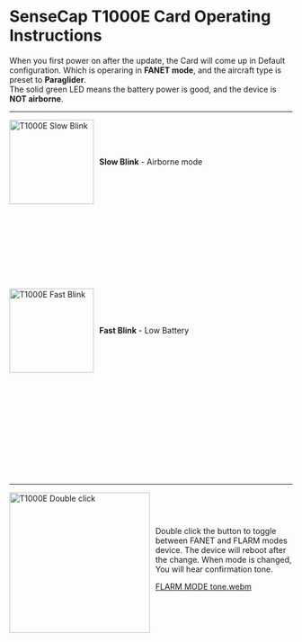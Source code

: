 # SenseCap T1000E Card Operating Instructions

When you first power on after the update, the Card will come up in Default configuration.
Which is operaring in **FANET mode**, and the aircraft type is preset to **Paraglider**.  
The solid green LED means the battery power is good, and the device is **NOT airborne**.

---

<div style="display: flex; align-items: center; margin-bottom: 150px;">
    <img src="https://github.com/user-attachments/assets/805c77c1-5a17-4edd-8418-4d43c42f9316" alt="T1000E Slow Blink" width="150" style="margin-right: 10px;">
    <span><strong>Slow Blink</strong> - Airborne mode</span>
</div>
<div style="display: flex; align-items: center; margin-bottom: 150px;">
    <img src="https://github.com/user-attachments/assets/c8fbd4fc-2993-480c-b4fa-3c7f59389ab7" alt="T1000E Fast Blink" width="150" style="margin-right: 10px;">
    <span><strong>Fast Blink</strong> - Low Battery</span>
</div>
<br><br>

---

<div style="display: flex; align-items: center; margin-bottom: 150px;">
<img src="https://github.com/user-attachments/assets/e6e9bc11-863f-4a09-a5eb-e975481938e0" alt="T1000E Double click" width="250" style="margin-right: 10px;">
<span>Double click the button to toggle between FANET and FLARM modes device. The device will reboot after the change.
    When mode is changed, You will hear confirmation tone.
    
[FLARM MODE tone.webm](https://github.com/user-attachments/assets/dd65c7c8-6dc9-4d57-a54e-b93314413123)

</span>

